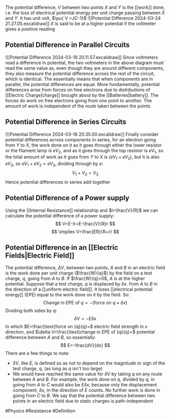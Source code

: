 The potential difference, $V$ between two points $X$ and $Y$ is the [[work]] done, i.e. the loss of electrical potential energy per unit charge passing between $X$ and $Y$. It has unit volt, $\pu{ V =JC-1}$
![[Potential Difference 2024-03-24 21.27.05.excalidraw]]
$X$ is said to be at a higher potential if the voltmeter gives a positive reading
## Potential Difference in Parallel Circuits
![[Potential Difference 2024-03-18 20.11.57.excalidraw]]
Since voltmeters read a difference in potential, the two voltmeters in the above diagram must read the same value as, even though they are around different components, they also measure the potential difference across the rest of the circuit, which is identical. The essentially means that when components are in parallel, the potential differences are equal. More fundamentally, potential differences arise from forces on free electrons due to distributions of [[Electric Charge|charge]] brought about by the [[Batteries|battery]]. The forces do work on free electrons going from one point to another. The amount of work is independent of the route taken between the points
## Potential Difference in Series Circuits
![[Potential Difference 2024-03-18 20.35.00.excalidraw]]
Finally consider potential differences across components in series, for an electron going from $Y$ to $X$, the work done on it as it goes through either the lower resistor or the filament lamp is $eV_{2}$, and as it goes through the top resistor is $eV_{1}$, so the total amount of work as it goes from $Y$ to $X$ is $(eV_{1}+eV_{2})$, but it is also $eV_{3}$, so $eV_{1}+eV_{2}=eV_{3}$, dividing through by $e$:
$$
V_{1}+V_{2}=V_{3}
$$
Hence potential differences in series add together
## Potential Difference of a Power supply
Using the [[Internal Resistance]] relationship and $I=\frac{V}{R}$ we can calculate the potential difference of a power supply:
$$
V=E-Ir=E-\frac{V}{R}r
$$
$$
\implies V=\frac{ER}{R+r}
$$
## Potential Difference in an [[Electric Fields|Electric Field]]
The potential difference, $\Delta V$, between two points, $A$ and $B$ in an electric field is the work done per unit charge ($\frac{W}{q}$) by the field on a test charge, $q$, going from $A$ to $B$. If $\frac{W}{q}>0$, $A$ is at the higher potential. 
Suppose that a test charge, $q$ is displaced by $\delta x$. from $A$ to $B$ in the direction of a [[uniform electric field]]. It loses [[electrical potential energy]] (EPE) equal to the work done on it by the field. So:
$$
\text{Change in EPE of }q = -(\text{force on }q\times\delta x)
$$
Dividing both sides by $q$:
$$
\delta V=-E\delta x
$$
In which $E=\frac{\text{force on }q}{q}=$ electric field strength in $x$ direction, and $\delta V=\frac{\text{change in EPE of }q}{q}=$ potential difference between $A$ and $B$, so essentially:
$$
E=-\frac{dV}{dx}
$$
There are a few things to note:
- $\delta V$, like $E$, is defined so as not to depend on the magnitude or sign of the test charge, $q$, (as long as $q$ isn't too large)
- We would have reached the same value for $\delta V$ by taking $q$ on any route between $A$ and $B$. For example, the work done on $q$, divided by $q$, in going from $A$ to $C$ would also be $E\delta x$, because only the displacement component, $\delta x$, in the direction of $E$ counts. No further work is done in going from $C$ to $B$. We say that the potential difference between two points in an electric field due to static charges is path-independent

#Physics #Resistance #Definition